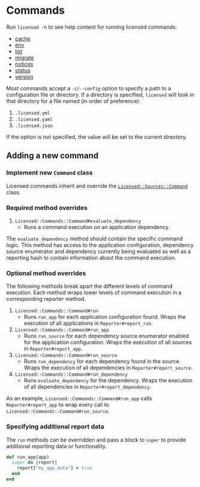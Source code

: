 # Commands

Run `licensed -h` to see help content for running licensed commands.

- [cache](cache.md)
- [env](env.md)
- [list](list.md)
- [migrate](migrate.md)
- [notices](notices.md)
- [status](status.md)
- [version](version.md)

Most commands accept a `-c`/`--config` option to specify a path to a configuration file or directory. If a directory is specified, `licensed` will look in that directory for a file named (in order of preference):

1. `.licensed.yml`
2. `.licensed.yaml`
3. `.licensed.json`

If the option is not specified, the value will be set to the current directory.

## Adding a new command

### Implement new `Command` class

Licensed commands inherit and override the [`Licensed::Sources::Command`](../lib/licensed/commands/command.rb) class.

### Required method overrides

1. `Licensed::Commands::Command#evaluate_dependency`
   - Runs a command execution on an application dependency.

The `evaluate_dependency` method should contain the specific command logic.  This method has access to the application configuration, dependency source enumerator and dependency currently being evaluated as well as a reporting hash to contain information about the command execution.

### Optional method overrides

The following methods break apart the different levels of command execution.  Each method wraps lower levels of command execution in a corresponding reporter method.

1. `Licensed::Commands::Command#run`
   - Runs `run_app` for each application configuration found.  Wraps the execution of all applications in `Reporter#report_run`.
2. `Licensed::Commands::Command#run_app`
   - Runs `run_source` for each dependency source enumerator enabled for the application configuration.  Wraps the execution of all sources in `Reporter#report_app`.
3. `Licensed::Commands::Command#run_source`
   - Runs `run_dependency` for each dependency found in the source.  Wraps the execution of all dependencies in `Reporter#report_source`.
4. `Licensed::Commands::Command#run_dependency`
   - Runs `evaluate_dependency` for the dependency.  Wraps the execution of all dependencies in `Reporter#report_dependency`.

As an example, `Licensed::Commands::Command#run_app` calls `Reporter#report_app` to wrap every call to `Licensed::Commands::Command#run_source`.

### Specifying additional report data

The `run` methods can be overridden and pass a block to `super` to provide additional reporting data or functionality.

```ruby
def run_app(app)
  super do |report|
    report["my_app_data"] = true
  end
end
```
